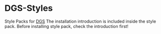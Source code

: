 # DGS-Styles
Style Packs for [DGS](https://github.com/thisdp/dgs)
The installation introduction is included inside the style pack.
Before installing style pack, check the introduction first!
